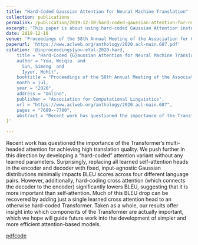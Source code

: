 ```yaml
---
title: "Hard-Coded Gaussian Attention for Neural Machine Translation"
collection: publications
permalink: /publication/2019-12-10-hard-coded-gaussian-attention-for-nmt-number-1
excerpt: 'This paper is about using hard-coded Gaussian Attention instead of learned Multi-headed Attention in Transformer in Neural Machine Translation.'
date: 2019-12-10
venue: 'Proceedings of the 58th Annual Meeting of the Association for Computational Linguistics'
paperurl: 'https://www.aclweb.org/anthology/2020.acl-main.687.pdf'
citation: '@inproceedings{you-etal-2020-hard,
    title = "Hard-Coded {G}aussian Attention for Neural Machine Translation",
    author = "You, Weiqiu  and
      Sun, Simeng  and
      Iyyer, Mohit",
    booktitle = "Proceedings of the 58th Annual Meeting of the Association for Computational Linguistics",
    month = jul,
    year = "2020",
    address = "Online",
    publisher = "Association for Computational Linguistics",
    url = "https://www.aclweb.org/anthology/2020.acl-main.687",
    pages = "7689--7700",
    abstract = "Recent work has questioned the importance of the Transformer{'}s multi-headed attention for achieving high translation quality. We push further in this direction by developing a hard-coded attention variant without any learned parameters. Surprisingly, replacing all learned self-attention heads in the encoder and decoder with fixed, input-agnostic Gaussian distributions minimally impacts BLEU scores across four different language pairs. However, additionally, hard-coding cross attention (which connects the decoder to the encoder) significantly lowers BLEU, suggesting that it is more important than self-attention. Much of this BLEU drop can be recovered by adding just a single learned cross attention head to an otherwise hard-coded Transformer. Taken as a whole, our results offer insight into which components of the Transformer are actually important, which we hope will guide future work into the development of simpler and more efficient attention-based models.",
}'

---
```

Recent work has questioned the importance of the Transformer’s multi-headed attention for achieving high translation quality. We push further in this direction by developing a “hard-coded” attention variant without any learned parameters. Surprisingly, replacing all learned self-attention heads in the encoder and decoder with fixed, input-agnostic Gaussian distributions minimally impacts BLEU scores across four different language pairs. However, additionally, hard-coding cross attention (which connects the decoder to the encoder) significantly lowers BLEU, suggesting that it is more important than self-attention. Much of this BLEU drop can be recovered by adding just a single learned cross attention head to an otherwise hard-coded Transformer. Taken as a whole, our results offer insight into which components of the Transformer are actually important, which we hope will guide future work into the development of simpler and more efficient attention-based models.

[pdf](https://www.aclweb.org/anthology/2020.acl-main.687.pdf)[code](https://github.com/fallcat/stupidNMT)
